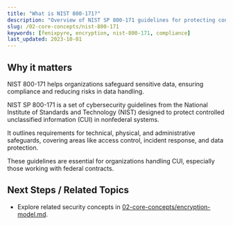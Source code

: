 ```yaml
---
title: "What is NIST 800-171?"
description: "Overview of NIST SP 800-171 guidelines for protecting controlled unclassified information in nonfederal systems."
slug: /02-core-concepts/nist-800-171
keywords: [fenixpyre, encryption, nist-800-171, compliance]
last_updated: 2023-10-01
---
```


## Why it matters
NIST 800-171 helps organizations safeguard sensitive data, ensuring compliance and reducing risks in data handling.

NIST SP 800-171 is a set of cybersecurity guidelines from the National Institute of Standards and Technology (NIST) designed to protect controlled unclassified information (CUI) in nonfederal systems.

It outlines requirements for technical, physical, and administrative safeguards, covering areas like access control, incident response, and data protection.

These guidelines are essential for organizations handling CUI, especially those working with federal contracts.

## Next Steps / Related Topics
- Explore related security concepts in [02-core-concepts/encryption-model.md](/02-core-concepts/encryption-model).
